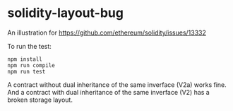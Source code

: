 # solidity-layout-bug

An illustration for https://github.com/ethereum/solidity/issues/13332

To run the test:
```
npm install
npm run compile
npm run test
```

A contract without dual inheritance of the same inverface (V2a) works fine. 
And a contract with dual inheritance of the same inverface (V2) has a broken storage layout.
